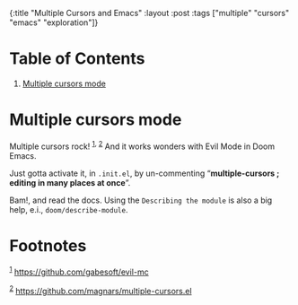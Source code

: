 {:title "Multiple Cursors and Emacs"
 :layout :post
 :tags  ["multiple" "cursors" "emacs" "exploration"]}

# Table of Contents

1.  [Multiple cursors mode](#orgf3f8d64)



<a id="orgf3f8d64"></a>

# Multiple cursors mode

Multiple cursors rock! <sup><a id="fnr.1" class="footref" href="#fn.1" role="doc-backlink">1</a></sup><sup>, </sup><sup><a id="fnr.2" class="footref" href="#fn.2" role="doc-backlink">2</a></sup> And it works wonders with Evil Mode in Doom Emacs.

Just gotta activate it, in `.init.el`, by un-commenting &ldquo;**multiple-cursors  ; editing in many places at once**&rdquo;.

Bam!, and read the docs. Using the `Describing the module` is also a big help, e.i., `doom/describe-module`.


# Footnotes

<sup><a id="fn.1" href="#fnr.1">1</a></sup> <https://github.com/gabesoft/evil-mc>

<sup><a id="fn.2" href="#fnr.2">2</a></sup> <https://github.com/magnars/multiple-cursors.el>
